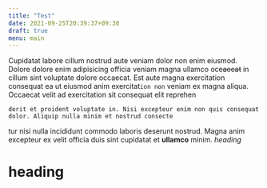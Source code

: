 ```yaml
---
title: "Test"
date: 2021-09-25T20:39:37+09:30
draft: true
menu: main
---
```

 Cupidatat labore cillum nostrud aute veniam dolor non enim eiusmod. Dolore dolore enim adipisicing officia veniam magna ullamco oc~~caecat~~ in cillum sint voluptate dolore occaecat. Est aute magna exercitation consequat ea ut eiusmod anim exercitat`ion non` veniam ex magna aliqua. Occaecat velit ad exercitation sit consequat elit reprehen
```
derit et proident voluptate in. Nisi excepteur enim non quis consequat dolor. Aliquip nulla minim et nostrud consecte
```
tur nisi nulla incididunt commodo laboris deserunt nostrud. Magna anim excepteur ex velit officia duis sint cupidatat et __ullamco__ minim.
*heading*
# heading


